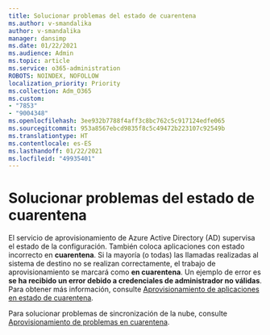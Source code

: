 ```yaml
---
title: Solucionar problemas del estado de cuarentena
ms.author: v-smandalika
author: v-smandalika
manager: dansimp
ms.date: 01/22/2021
ms.audience: Admin
ms.topic: article
ms.service: o365-administration
ROBOTS: NOINDEX, NOFOLLOW
localization_priority: Priority
ms.collection: Adm_O365
ms.custom:
- "7853"
- "9004348"
ms.openlocfilehash: 3ee932b7788f4aff3c8bc762c5c917124edfe065
ms.sourcegitcommit: 953a8567ebcd9835f8c5c49472b223107c92549b
ms.translationtype: HT
ms.contentlocale: es-ES
ms.lasthandoff: 01/22/2021
ms.locfileid: "49935401"
---
```

# <a name="troubleshoot-quarantine-state"></a>Solucionar problemas del estado de cuarentena

El servicio de aprovisionamiento de Azure Active Directory (AD) supervisa el estado de la configuración. También coloca aplicaciones con estado incorrecto en **cuarentena**. Si la mayoría (o todas) las llamadas realizadas al sistema de destino no se realizan correctamente, el trabajo de aprovisionamiento se marcará como **en cuarentena**. Un ejemplo de error es **se ha recibido un error debido a credenciales de administrador no válidas**. Para obtener más información, consulte [Aprovisionamiento de aplicaciones en estado de cuarentena](https://docs.microsoft.com/azure/active-directory/app-provisioning/application-provisioning-quarantine-status).

Para solucionar problemas de sincronización de la nube, consulte [Aprovisionamiento de problemas en cuarentena](https://docs.microsoft.com/azure/active-directory/cloud-sync/how-to-troubleshoot#provisioning-quarantined-problems). 
